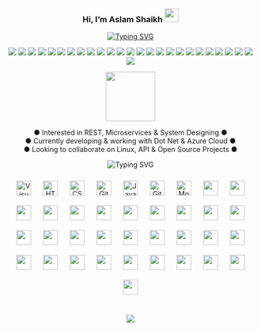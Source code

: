 <h3 align="center">
  Hi, I’m Aslam Shaikh
  <img src="https://media.giphy.com/media/hvRJCLFzcasrR4ia7z/giphy.gif" width="28">
</h3>

<p align="center">
<a href="https://git.io/typing-svg"><img src="https://readme-typing-svg.herokuapp.com?font=Fira+Code&pause=1000&color=F75C7E&center=true&vCenter=true&random=false&width=435&lines=5%2B+Years+of+professional+experience." alt="Typing SVG" /></a>
</p>

<div align="center">
  <img src="https://img.shields.io/badge/PostgreSQL-316192?style=for-the-badge&logo=postgresql&logoColor=white" />
  <img src="https://img.shields.io/badge/Nginx-009639?style=for-the-badge&logo=nginx&logoColor=white" />
  <img src="https://img.shields.io/badge/Debian-A81D33?style=for-the-badge&logo=debian&logoColor=white" />
  <img src="https://img.shields.io/badge/NuGet-004880?style=for-the-badge&logo=nuget&logoColor=white" />
  <img src="https://img.shields.io/badge/Red%20Hat-EE0000?style=for-the-badge&logo=redhat&logoColor=white" />
  <img src="https://img.shields.io/badge/Postman-FF6C37?style=for-the-badge&logo=Postman&logoColor=white" />
  <img src="https://img.shields.io/badge/SUSE-0C322C?style=for-the-badge&logo=SUSE&logoColor=white" />
  <img src="https://img.shields.io/badge/Microsoft%20SQL%20Server-CC2927?style=for-the-badge&logo=microsoft%20sql%20server&logoColor=white" />
  <img src="https://img.shields.io/badge/Visual_Studio-5C2D91?style=for-the-badge&logo=visual%20studio&logoColor=white" />
  <img src="hhttps://img.shields.io/badge/GitHub_Actions-2088FF?style=for-the-badge&logo=github-actions&logoColor=white" />
  <img src="https://img.shields.io/badge/Splunk-000000?style=for-the-badge&logo=Splunk&logoColor=white" />
  <img src="https://img.shields.io/badge/Linode-00A95C?style=for-the-badge&logo=Linode&logoColor=white" />
  <img src="https://img.shields.io/badge/Angular-DD0031?style=for-the-badge&logo=angular&logoColor=white" />
  <img src="https://img.shields.io/badge/Node.js-339933?style=for-the-badge&logo=nodedotjs&logoColor=white" />
  <img src="https://img.shields.io/badge/IntelliJ_IDEA-000000.svg?style=for-the-badge&logo=intellij-idea&logoColor=white" />
  <img src="https://img.shields.io/badge/firebase-ffca28?style=for-the-badge&logo=firebase&logoColor=black" />
  <img src="https://img.shields.io/badge/Android_Studio-3DDC84?style=for-the-badge&logo=android-studio&logoColor=white" />
  <img src="https://img.shields.io/badge/Cassandra-1287B1?style=for-the-badge&logo=apache%20cassandra&logoColor=white" />
  <img src="https://img.shields.io/badge/.NET-512BD4?style=for-the-badge&logo=dotnet&logoColor=white" />
  <img src="https://img.shields.io/badge/Tailwind_CSS-38B2AC?style=for-the-badge&logo=tailwind-css&logoColor=white" />
  <img src="https://img.shields.io/badge/npm-CB3837?style=for-the-badge&logo=npm&logoColor=white" />
  <img src="https://img.shields.io/badge/Rider-000000?style=for-the-badge&logo=Rider&logoColor=white" />
  <img src="https://img.shields.io/badge/Xampp-F37623?style=for-the-badge&logo=xampp&logoColor=white" />
  <img src="https://img.shields.io/badge/Swagger-85EA2D?style=for-the-badge&logo=Swagger&logoColor=white" />
  <img src="https://img.shields.io/badge/SQLite-07405E?style=for-the-badge&logo=sqlite&logoColor=white" />
  <img src="https://img.shields.io/badge/Oracle-F80000?style=for-the-badge&logo=Oracle&logoColor=white" />
</div>

<p align="center">
  <img width="100" src="http://github-profile-summary-cards.vercel.app/api/cards/profile-details?username=AslamNazeerShaikh&theme=transparent" />
</p>

<p align="center">
● Interested in REST, Microservices & System Designing ● </br>
● Currently developing & working with Dot Net & Azure Cloud ● </br>
● Looking to collaborate on Linux, API & Open Source Projects ● </br>
</p>

<p align="center">
<img src="https://readme-typing-svg.herokuapp.com?font=Fira+Code&size=18&pause=1000&color=F75C7E&center=true&vCenter=true&width=500&height=30&lines=Languages+%26+Technologies+Used." alt="Typing SVG" /></a>
</p>

<div align="center">
<img align="center" alt="Visual Studio Code" width="30px" src="https://cdn.jsdelivr.net/gh/devicons/devicon/icons/vscode/vscode-original.svg" style="padding:10px;" />
<img align="center" alt="HTML5" width="30px" src="https://cdn.jsdelivr.net/gh/devicons/devicon/icons/html5/html5-original.svg" style="padding:10px;" />
<img align="center" alt="CSS3" width="30px" src="https://cdn.jsdelivr.net/gh/devicons/devicon/icons/css3/css3-original.svg" style="padding:10px;" /> 
<img align="center" alt="GitHub" width="30px" src="https://user-images.githubusercontent.com/3369400/139448065-39a229ba-4b06-434b-bc67-616e2ed80c8f.png" style="padding:10px;" />
<img align="center" alt="JavaScript" width="30px" src="https://cdn.jsdelivr.net/gh/devicons/devicon/icons/javascript/javascript-original.svg" style="padding:10px;" />
<img align="center" alt="Git" width="30px" src="https://cdn.jsdelivr.net/gh/devicons/devicon/icons/git/git-original.svg" style="padding:10px;" />
<img align="center" alt="MongoDB" width="30px" src="https://cdn.jsdelivr.net/gh/devicons/devicon/icons/mongodb/mongodb-original.svg" style="padding:10px;"/>
    
   <img align="center" width="30px" style="padding:10px" src="https://cdn.jsdelivr.net/gh/devicons/devicon/icons/androidstudio/androidstudio-original.svg" />
   <img align="center" width="30px" style="padding:10px" src="https://cdn.jsdelivr.net/gh/devicons/devicon/icons/arduino/arduino-original.svg" />
   <img align="center" width="30px" style="padding:10px" src="https://cdn.jsdelivr.net/gh/devicons/devicon/icons/visualstudio/visualstudio-plain.svg" />
   <img align="center" width="30px" style="padding:10px" src="https://cdn.jsdelivr.net/gh/devicons/devicon/icons/dotnetcore/dotnetcore-original.svg" />
   <img align="center" width="30px" style="padding:10px" src="https://cdn.jsdelivr.net/gh/devicons/devicon/icons/angularjs/angularjs-original.svg" />
   <img align="center" width="30px" style="padding:10px" src="https://cdn.jsdelivr.net/gh/devicons/devicon/icons/atom/atom-original.svg" />
   <img align="center" width="30px" style="padding:10px" src="https://cdn.jsdelivr.net/gh/devicons/devicon/icons/bitbucket/bitbucket-original.svg" />
   <img align="center" width="30px" style="padding:10px" src="https://cdn.jsdelivr.net/gh/devicons/devicon/icons/bootstrap/bootstrap-original.svg" />
   <img align="center" width="30px" style="padding:10px" src="https://cdn.jsdelivr.net/gh/devicons/devicon/icons/csharp/csharp-original.svg" />
   <img align="center" width="30px" style="padding:10px" src="https://cdn.jsdelivr.net/gh/devicons/devicon/icons/figma/figma-original.svg" />
   <img align="center" width="30px" style="padding:10px" src="https://cdn.jsdelivr.net/gh/devicons/devicon/icons/filezilla/filezilla-plain.svg" />
   <img align="center" width="30px" style="padding:10px" src="https://cdn.jsdelivr.net/gh/devicons/devicon/icons/gradle/gradle-plain.svg" />
   <img align="center" width="30px" style="padding:10px" src="https://cdn.jsdelivr.net/gh/devicons/devicon/icons/java/java-original.svg" />
   <img align="center" width="30px" style="padding:10px" src="https://cdn.jsdelivr.net/gh/devicons/devicon/icons/kotlin/kotlin-original.svg" />
   <img align="center" width="30px" style="padding:10px" src="https://cdn.jsdelivr.net/gh/devicons/devicon/icons/linux/linux-original.svg" />
   <img align="center" width="30px" style="padding:10px" src="https://cdn.jsdelivr.net/gh/devicons/devicon/icons/materialui/materialui-original.svg" />
   <img align="center" width="30px" style="padding:10px" src="https://cdn.jsdelivr.net/gh/devicons/devicon/icons/nuget/nuget-original.svg" />
   <img align="center" width="30px" style="padding:10px" src="https://cdn.jsdelivr.net/gh/devicons/devicon/icons/npm/npm-original-wordmark.svg" />
   <img align="center" width="30px" style="padding:10px" src="https://cdn.jsdelivr.net/gh/devicons/devicon/icons/nodejs/nodejs-original-wordmark.svg" />
   <img align="center" width="30px" style="padding:10px" src="https://cdn.jsdelivr.net/gh/devicons/devicon/icons/opensuse/opensuse-original-wordmark.svg" />
   <img align="center" width="30px" style="padding:10px" src="https://cdn.jsdelivr.net/gh/devicons/devicon/icons/postgresql/postgresql-plain.svg" />
   <img align="center" width="30px" style="padding:10px" src="https://cdn.jsdelivr.net/gh/devicons/devicon/icons/sourcetree/sourcetree-original.svg" />
   <img align="center" width="30px" style="padding:10px" src="https://cdn.jsdelivr.net/gh/devicons/devicon/icons/microsoftsqlserver/microsoftsqlserver-plain.svg" />
   <img align="center" width="30px" style="padding:10px" src="https://cdn.jsdelivr.net/gh/devicons/devicon/icons/react/react-original.svg" />
   <img align="center" width="30px" style="padding:10px" src="https://cdn.jsdelivr.net/gh/devicons/devicon/icons/tailwindcss/tailwindcss-plain.svg" />
   <img align="center" width="30px" style="padding:10px" src="https://cdn.jsdelivr.net/gh/devicons/devicon/icons/knockout/knockout-plain-wordmark.svg" />
   <img align="center" width="30px" style="padding:10px" src="https://cdn.jsdelivr.net/gh/devicons/devicon/icons/firebase/firebase-plain.svg" />
   <img align="center" width="30px" style="padding:10px" src="https://cdn.jsdelivr.net/gh/devicons/devicon/icons/docker/docker-original.svg" />
   <img align="center" width="30px" style="padding:10px" src="https://cdn.jsdelivr.net/gh/devicons/devicon/icons/bash/bash-original.svg" />
   <img align="center" width="30px" style="padding:10px" src="https://cdn.jsdelivr.net/gh/devicons/devicon/icons/azure/azure-original.svg" />
   
  
</div>

<!---
BeingTiger007/BeingTiger007 is a ✨ special ✨ repository because its `README.md` (this file) appears on your GitHub profile.
You can click the Preview link to take a look at your changes.
--->

</br>
<p align="center">
<a href="https://in.linkedin.com/in/aslamnazeershaikh"> <img src="https://img.shields.io/badge/LinkedIn-0077B5?style=for-the-badge&logo=linkedin&logoColor=white" /> </a>
</p>
